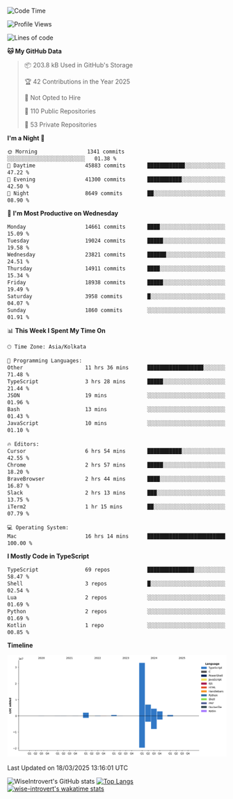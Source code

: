 <!--START_SECTION:waka-->
![Code Time](http://img.shields.io/badge/Code%20Time-2%2C267%20hrs%2011%20mins-blue)

![Profile Views](http://img.shields.io/badge/Profile%20Views-3-blue)

![Lines of code](https://img.shields.io/badge/From%20Hello%20World%20I%27ve%20Written-50.4%20million%20lines%20of%20code-blue)

**🐱 My GitHub Data** 

> 📦 203.8 kB Used in GitHub's Storage 
 > 
> 🏆 42 Contributions in the Year 2025
 > 
> 🚫 Not Opted to Hire
 > 
> 📜 110 Public Repositories 
 > 
> 🔑 53 Private Repositories 
 > 
**I'm a Night 🦉** 

```text
🌞 Morning                1341 commits        ░░░░░░░░░░░░░░░░░░░░░░░░░   01.38 % 
🌆 Daytime                45883 commits       ████████████░░░░░░░░░░░░░   47.22 % 
🌃 Evening                41300 commits       ███████████░░░░░░░░░░░░░░   42.50 % 
🌙 Night                  8649 commits        ██░░░░░░░░░░░░░░░░░░░░░░░   08.90 % 
```
📅 **I'm Most Productive on Wednesday** 

```text
Monday                   14661 commits       ████░░░░░░░░░░░░░░░░░░░░░   15.09 % 
Tuesday                  19024 commits       █████░░░░░░░░░░░░░░░░░░░░   19.58 % 
Wednesday                23821 commits       ██████░░░░░░░░░░░░░░░░░░░   24.51 % 
Thursday                 14911 commits       ████░░░░░░░░░░░░░░░░░░░░░   15.34 % 
Friday                   18938 commits       █████░░░░░░░░░░░░░░░░░░░░   19.49 % 
Saturday                 3958 commits        █░░░░░░░░░░░░░░░░░░░░░░░░   04.07 % 
Sunday                   1860 commits        ░░░░░░░░░░░░░░░░░░░░░░░░░   01.91 % 
```


📊 **This Week I Spent My Time On** 

```text
🕑︎ Time Zone: Asia/Kolkata

💬 Programming Languages: 
Other                    11 hrs 36 mins      ██████████████████░░░░░░░   71.48 % 
TypeScript               3 hrs 28 mins       █████░░░░░░░░░░░░░░░░░░░░   21.44 % 
JSON                     19 mins             ░░░░░░░░░░░░░░░░░░░░░░░░░   01.96 % 
Bash                     13 mins             ░░░░░░░░░░░░░░░░░░░░░░░░░   01.43 % 
JavaScript               10 mins             ░░░░░░░░░░░░░░░░░░░░░░░░░   01.10 % 

🔥 Editors: 
Cursor                   6 hrs 54 mins       ███████████░░░░░░░░░░░░░░   42.55 % 
Chrome                   2 hrs 57 mins       █████░░░░░░░░░░░░░░░░░░░░   18.20 % 
BraveBrowser             2 hrs 44 mins       ████░░░░░░░░░░░░░░░░░░░░░   16.87 % 
Slack                    2 hrs 13 mins       ███░░░░░░░░░░░░░░░░░░░░░░   13.75 % 
iTerm2                   1 hr 15 mins        ██░░░░░░░░░░░░░░░░░░░░░░░   07.79 % 

💻 Operating System: 
Mac                      16 hrs 14 mins      █████████████████████████   100.00 % 
```

**I Mostly Code in TypeScript** 

```text
TypeScript               69 repos            ███████████████░░░░░░░░░░   58.47 % 
Shell                    3 repos             █░░░░░░░░░░░░░░░░░░░░░░░░   02.54 % 
Lua                      2 repos             ░░░░░░░░░░░░░░░░░░░░░░░░░   01.69 % 
Python                   2 repos             ░░░░░░░░░░░░░░░░░░░░░░░░░   01.69 % 
Kotlin                   1 repo              ░░░░░░░░░░░░░░░░░░░░░░░░░   00.85 % 
```



**Timeline**

![Lines of Code chart](https://raw.githubusercontent.com/wise-introvert/wise-introvert/master/assets/bar_graph.png)


 Last Updated on 18/03/2025 13:16:01 UTC
<!--END_SECTION:waka-->

![WiseIntrovert's GitHub stats](https://github-readme-stats.vercel.app/api?username=wise-introvert&count_private=true&show_icons=true)
[![Top Langs](https://github-readme-stats.vercel.app/api/top-langs/?username=wise-introvert&langs_count=10)](https://github.com/anuraghazra/github-readme-stats)
[![wise-introvert's wakatime stats](https://github-readme-stats.vercel.app/api/wakatime?username=wiseintrovert)](https://github.com/anuraghazra/github-readme-stats)

